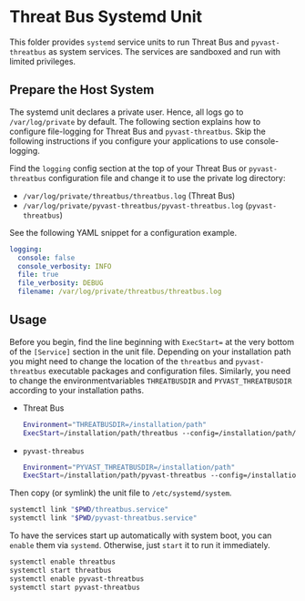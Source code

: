 Threat Bus Systemd Unit
=======================

This folder provides `systemd` service units to run Threat Bus and
`pyvast-threatbus` as system services. The services are sandboxed and run with
limited privileges.

## Prepare the Host System

The systemd unit declares a private user. Hence, all logs go to
`/var/log/private` by default. The following section explains how to configure
file-logging for Threat Bus and `pyvast-threatbus`. Skip the following
instructions if you configure your applications to use console-logging.

Find the `logging` config section at the top of your Threat Bus or
`pyvast-threatbus` configuration file and change it to use the private log
directory:

- `/var/log/private/threatbus/threatbus.log` (Threat Bus)
- `/var/log/private/pyvast-threatbus/pyvast-threatbus.log` (`pyvast-threatbus`)

See the following YAML snippet for a configuration example.

```yaml
logging:
  console: false
  console_verbosity: INFO
  file: true
  file_verbosity: DEBUG
  filename: /var/log/private/threatbus/threatbus.log
```

## Usage

Before you begin, find the line beginning with `ExecStart=` at the very bottom
of the `[Service]` section in the unit file. Depending on your installation path
you might need to change the location of the `threatbus` and `pyvast-threatbus`
executable packages and configuration files. Similarly, you need to change the
environmentvariables `THREATBUSDIR` and `PYVAST_THREATBUSDIR` according to your
installation paths.

- Threat Bus
  ```bash
  Environment="THREATBUSDIR=/installation/path"
  ExecStart=/installation/path/threatbus --config=/installation/path/threatbus/config.yaml
  ```

- `pyvast-threabus`
  ```bash
  Environment="PYVAST_THREATBUSDIR=/installation/path"
  ExecStart=/installation/path/pyvast-threatbus --config=/installation/path/pyvast-threatbus/config.yaml
  ```

Then copy (or symlink) the unit file to `/etc/systemd/system`.

```bash
systemctl link "$PWD/threatbus.service"
systemctl link "$PWD/pyvast-threatbus.service"
```

To have the services start up automatically with system boot, you can `enable`
them via `systemd`. Otherwise, just `start` it to run it immediately.

```bash
systemctl enable threatbus
systemctl start threatbus
systemctl enable pyvast-threatbus
systemctl start pyvast-threatbus
```
